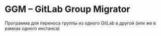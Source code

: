 # GGM – GitLab Group Migrator
Программа для переноса группы из одного GitLab в другой (или же в рамках одного инстанса)
